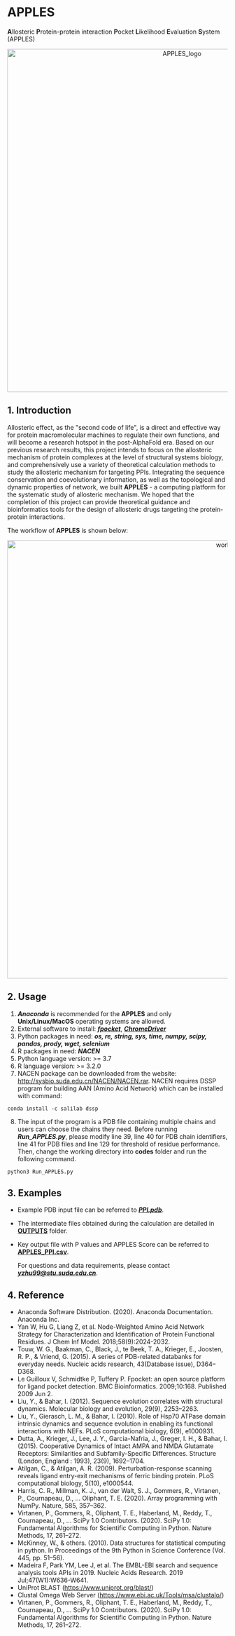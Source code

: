 # APPLES
**A**llosteric **P**rotein-protein interaction **P**ocket **L**ikelihood **E**valuation **S**ystem (APPLES)
<div align=center>
<img width="783" alt="APPLES_logo" src="https://user-images.githubusercontent.com/61777212/155874937-9423e332-408c-4664-ae26-90e74fe8e303.png">
</div>

## 1.  Introduction

Allosteric effect, as the "second code of life", is a direct and effective way for protein macromolecular machines to regulate their own functions, and will become a research hotspot in the post-AlphaFold era. Based on our previous research results, this project intends to focus on the allosteric mechanism of protein complexes  at the level of structural systems biology, and comprehensively use a variety of theoretical calculation methods to study the allosteric mechanism for targeting PPIs. Integrating the sequence conservation and coevolutionary information, as well as the topological and dynamic properties of network, we built **APPLES** - a computing platform for the systematic study of allosteric mechanism. We hoped that the completion of this project can provide theoretical guidance and bioinformatics tools for the design of allosteric drugs targeting the protein-protein interactions.

The workflow of **APPLES** is shown below:
<div align=center>
<img width="1000" alt="workflow" src="https://user-images.githubusercontent.com/61777212/156184402-93ff0fd5-5f27-448a-b8b4-b0ad2763dbac.png">
</div>


## 2. Usage
  
  1) ***Anaconda*** is recommended for the **APPLES** and only **Unix/Linux/MacOS** operating systems are allowed.
  2) External software to install: [***fpocket***](https://github.com/Discngine/fpocket), [***ChromeDriver***](https://sites.google.com/chromium.org/driver/)
  3) Python packages in need: ***os, re, string, sys, time, numpy, scipy, pandas, prody, wget, selenium***
  4) R packages in need: ***NACEN***
  5) Python language version: >= 3.7
  6) R language version: >= 3.2.0
  7) NACEN package can be downloaded from the website: http://sysbio.suda.edu.cn/NACEN/NACEN.rar. NACEN requires DSSP program for building AAN (Amino Acid Network) which can be installed with command: 
  ```
  conda install -c salilab dssp
  ```  
  8) The input of the program is a PDB file containing multiple chains and users can choose the chains they need. Before running ***Run_APPLES.py***, please modify line 39, line 40 for PDB chain identifiers, line 41 for PDB files and line 129 for threshold of residue performance. Then, change the working directory into **codes** folder and run the following command.
  ```
  python3 Run_APPLES.py
  ```

## 3. Examples

- Example PDB input file can be referred to [***PPI.pdb***](https://github.com/JudeYu99/APPLES/blob/main/PPI.pdb).
- The intermediate files obtained during the calculation are detailed in [**OUTPUTS**](https://github.com/JudeYu99/APPLES/blob/main/APPLES_OUT) folder.
- Key output file with P values and APPLES Score can be referred to [**APPLES_PPI.csv**](https://github.com/JudeYu99/APPLES/blob/main/APPLES_OUT/APPLES_PPI.csv).
  
  For questions and data requirements, please contact ***yzhu99@stu.suda.edu.cn***.



## 4. Reference
- Anaconda Software Distribution. (2020). Anaconda Documentation. Anaconda Inc.
- Yan W, Hu G, Liang Z, et al. Node-Weighted Amino Acid Network Strategy for Characterization and Identification of Protein Functional Residues. J Chem Inf Model. 2018;58(9):2024-2032.
- Touw, W. G., Baakman, C., Black, J., te Beek, T. A., Krieger, E., Joosten, R. P., & Vriend, G. (2015). A series of PDB-related databanks for everyday needs. Nucleic acids research, 43(Database issue), D364–D368.
- Le Guilloux V, Schmidtke P, Tuffery P. Fpocket: an open source platform for ligand pocket detection. BMC Bioinformatics. 2009;10:168. Published 2009 Jun 2.
- Liu, Y., & Bahar, I. (2012). Sequence evolution correlates with structural dynamics. Molecular biology and evolution, 29(9), 2253–2263.
- Liu, Y., Gierasch, L. M., & Bahar, I. (2010). Role of Hsp70 ATPase domain intrinsic dynamics and sequence evolution in enabling its functional interactions with NEFs. PLoS computational biology, 6(9), e1000931.
- Dutta, A., Krieger, J., Lee, J. Y., Garcia-Nafria, J., Greger, I. H., & Bahar, I. (2015). Cooperative Dynamics of Intact AMPA and NMDA Glutamate Receptors: Similarities and Subfamily-Specific Differences. Structure (London, England : 1993), 23(9), 1692–1704.
- Atilgan, C., & Atilgan, A. R. (2009). Perturbation-response scanning reveals ligand entry-exit mechanisms of ferric binding protein. PLoS computational biology, 5(10), e1000544.
- Harris, C. R., Millman, K. J., van der Walt, S. J., Gommers, R., Virtanen, P., Cournapeau, D., … Oliphant, T. E. (2020). Array programming with NumPy. Nature, 585, 357–362.
- Virtanen, P., Gommers, R., Oliphant, T. E., Haberland, M., Reddy, T., Cournapeau, D., … SciPy 1.0 Contributors. (2020). SciPy 1.0: Fundamental Algorithms for Scientific Computing in Python. Nature Methods, 17, 261–272. 
- McKinney, W., & others. (2010). Data structures for statistical computing in python. In Proceedings of the 9th Python in Science Conference (Vol. 445, pp. 51–56).
- Madeira F, Park YM, Lee J, et al. The EMBL-EBI search and sequence analysis tools APIs in 2019. Nucleic Acids Research. 2019 Jul;47(W1):W636-W641. 
- UniProt BLAST (https://www.uniprot.org/blast/)
- Clustal Omega Web Server (https://www.ebi.ac.uk/Tools/msa/clustalo/)
- Virtanen, P., Gommers, R., Oliphant, T. E., Haberland, M., Reddy, T., Cournapeau, D., … SciPy 1.0 Contributors. (2020). SciPy 1.0: Fundamental Algorithms for Scientific Computing in Python. Nature Methods, 17, 261–272. 


